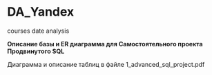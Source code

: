 # DA_Yandex
courses date analysis

**Описание базы и ER диаграмма для Самостоятельного проекта Продвинутого SQL**

Диаграмма и описание таблиц в файле 1_advanced_sql_project.pdf